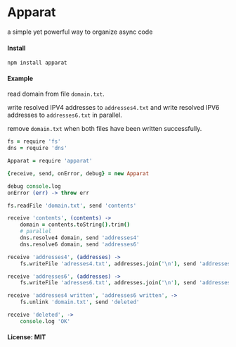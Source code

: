 # Apparat

a simple yet powerful way to organize async code

#### Install

    npm install apparat

#### Example

read domain from file `domain.txt`.

write resolved IPV4 addresses to `addresses4.txt` and
write resolved IPV6 addresses to `addresses6.txt` in parallel.

remove `domain.txt` when both files have been written successfully.

```coffeescript
fs = require 'fs'
dns = require 'dns'

Apparat = require 'apparat'

{receive, send, onError, debug} = new Apparat

debug console.log
onError (err) -> throw err

fs.readFile 'domain.txt', send 'contents'

receive 'contents', (contents) ->
    domain = contents.toString().trim()
    # parallel
    dns.resolve4 domain, send 'addresses4'
    dns.resolve6 domain, send 'addresses6'

receive 'addresses4', (addresses) ->
    fs.writeFile 'adresses4.txt', addresses.join('\n'), send 'addresses4 written'

receive 'addresses6', (addresses) ->
    fs.writeFile 'adresses6.txt', addresses.join('\n'), send 'addresses6 written'

receive 'addresses4 written', 'addresses6 written', ->
    fs.unlink 'domain.txt', send 'deleted'

receive 'deleted', ->
    console.log 'OK'
```

#### License: MIT
